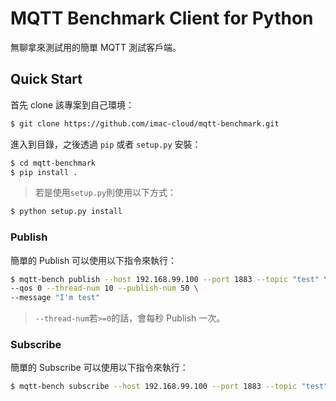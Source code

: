 # MQTT Benchmark Client for Python
無聊拿來測試用的簡單 MQTT 測試客戶端。

## Quick Start
首先 clone 該專案到自己環境：
```sh
$ git clone https://github.com/imac-cloud/mqtt-benchmark.git
```

進入到目錄，之後透過 ```pip``` 或者 ```setup.py``` 安裝：
```sh
$ cd mqtt-benchmark
$ pip install .
```
> 若是使用```setup.py```則使用以下方式：
```sh
$ python setup.py install
```

### Publish
簡單的 Publish 可以使用以下指令來執行：
```sh
$ mqtt-bench publish --host 192.168.99.100 --port 1883 --topic "test" \
--qos 0 --thread-num 10 --publish-num 50 \
--message "I'm test"
```
> ```--thread-num```若```>=0```的話，會每秒 Publish 一次。

### Subscribe
簡單的 Subscribe 可以使用以下指令來執行：
```sh
$ mqtt-bench subscribe --host 192.168.99.100 --port 1883 --topic "test" --qos 2
```